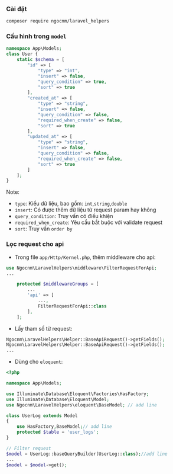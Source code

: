 ### Cài đặt
```bash
composer require ngocnm/laravel_helpers
```
### Cấu hình trong ``model``

```php 
namespace App\Models;
class User {
    static $schema = [
        "id" => [
            "type" => "int",
            "insert" => false,
            "query_condition" => true,
            "sort" => true
        ],
        "created_at" => [
            "type" => "string",
            "insert" => false,
            "query_condition" => false,
            "required_when_create" => false,
            "sort" => true
        ],
        "updated_at" => [
            "type" => "string",
            "insert" => false,
            "query_condition" => false,
            "required_when_create" => false,
            "sort" => true
        ]
    ];
}
```

Note:
-  ``type``: Kiểu dữ liệu, bao gồm: ``int``,``string``,``double``
- ``insert``: Có được thêm dữ liệu từ request param hay không
- ``query_condition``: Truy vấn có điều khiện 
- ``required_when_create``: Yêu cầu bắt buộc với validate request
- ``sort``: Truy vấn ``order by``

### Lọc request cho api
- Trong file ``app/Http/Kernel.php``, thêm middleware cho api:
```php
use Ngocnm\LaravelHelpers\middleware\FilterRequestForApi;
...

    protected $middlewareGroups = [
        ...
        'api' => [
            ...,
            FilterRequestForApi::class
        ],
    ];

```
- Lấy tham số từ request:
```php
Ngocnm\LaravelHelpers\Helper::BaseApiRequest()->getFields();
Ngocnm\LaravelHelpers\Helper::BaseApiRequest()->getFields();
...
```
- Dùng cho ``eloquent``:
```php
<?php

namespace App\Models;

use Illuminate\Database\Eloquent\Factories\HasFactory;
use Illuminate\Database\Eloquent\Model;
use Ngocnm\LaravelHelpers\eloquent\BaseModel; // add line

class UserLog extends Model
{
    use HasFactory,BaseModel;// add line
    protected $table = 'user_logs';
}

// Filter request 
$model = UserLog::baseQueryBuilder(UserLog::class);//add line
...
$model = $model->get();
```
